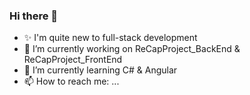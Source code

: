 ### Hi there 👋


- ✨ I'm quite new to full-stack development
- 🔭 I’m currently working on ReCapProject_BackEnd & ReCapProject_FrontEnd
- 🌱 I’m currently learning C# & Angular
- 📫 How to reach me: ...

